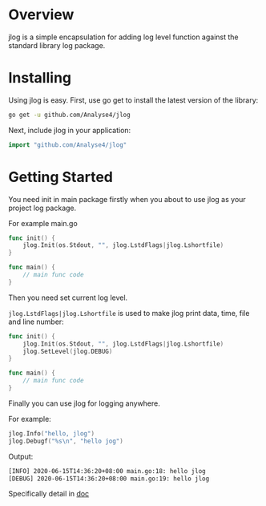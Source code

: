 # Overview
jlog is a simple encapsulation for adding log level function against the standard library log package.
# Installing
Using jlog is easy. First, use go get to install the latest version of the library:
```bash
go get -u github.com/Analyse4/jlog
```
Next, include jlog in your application:
```go
import "github.com/Analyse4/jlog"
```
# Getting Started
You need init in main package firstly when you about to use jlog as your project log package.

For example main.go
```go
func init() {
	jlog.Init(os.Stdout, "", jlog.LstdFlags|jlog.Lshortfile)
}

func main() {
	// main func code
}
```
Then you need set current log level.

`jlog.LstdFlags|jlog.Lshortfile` is used to make jlog print data, time, file and line number:
```go
func init() {
    jlog.Init(os.Stdout, "", jlog.LstdFlags|jlog.Lshortfile)
    jlog.SetLevel(jlog.DEBUG)
}

func main() {
	// main func code
}
```
Finally you can use jlog for logging anywhere.

For example:
```go
jlog.Info("hello, jlog")
jlog.Debugf("%s\n", "hello jog")
```
Output:
```bash
[INFO] 2020-06-15T14:36:20+08:00 main.go:18: hello jlog
[DEBUG] 2020-06-15T14:36:20+08:00 main.go:19: hello jlog
```
Specifically detail in [doc]()